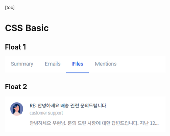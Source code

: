 [toc]

# CSS Basic

## Float 1

![image-20220301233823443](README.assets\image-20220301233823443.png)

## Float 2

![image-20220301235856519](README.assets\image-20220301235856519.png)